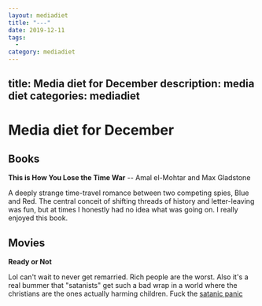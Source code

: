```yaml
---
layout: mediadiet
title: "---"
date: 2019-12-11
tags:
  - 
category: mediadiet
---
```


title: Media diet for December
description: media diet
categories: mediadiet
---

# Media diet for December

## Books

**This is How You Lose the Time War** -- Amal el-Mohtar and Max Gladstone

A deeply strange time-travel romance between two competing spies, Blue and Red. The central conceit of shifting threads of history and letter-leaving was fun, but at times I honestly had no idea what was going on. I really enjoyed this book.

## Movies

**Ready or Not**

Lol can't wait to never get remarried. Rich people are the worst. Also it's a real bummer that "satanists" get such a bad wrap in a world where the christians are the ones actually harming children. Fuck the [satanic panic](https://overcast.fm/+VX6lxzezs)